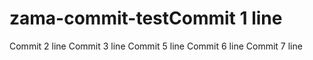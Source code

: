 # zama-commit-testCommit 1 line
Commit 2 line
Commit 3 line
Commit 5 line
Commit 6 line
Commit 7 line

